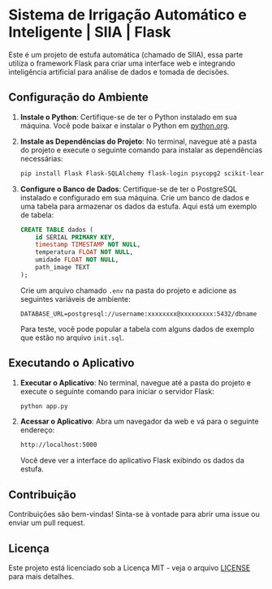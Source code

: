 # Sistema de Irrigação Automático e Inteligente | SIIA | Flask

Este é um projeto de estufa automática (chamado de SIIA), essa parte utiliza o framework Flask para criar uma interface web e integrando inteligência artificial para análise de dados e tomada de decisões.

## Configuração do Ambiente

1. **Instale o Python**: Certifique-se de ter o Python instalado em sua máquina. Você pode baixar e instalar o Python em [python.org](https://www.python.org/).

2. **Instale as Dependências do Projeto**: No terminal, navegue até a pasta do projeto e execute o seguinte comando para instalar as dependências necessárias:

    ```bash
    pip install Flask Flask-SQLAlchemy flask-login psycopg2 scikit-learn matplotlib opencv-python-headless python-dotenv paho-mqtt argon2-cffi firebase-admin
    ```

3. **Configure o Banco de Dados**: Certifique-se de ter o PostgreSQL instalado e configurado em sua máquina. Crie um banco de dados e uma tabela para armazenar os dados da estufa. Aqui está um exemplo de tabela:

    ```sql
    CREATE TABLE dados (
        id SERIAL PRIMARY KEY,
        timestamp TIMESTAMP NOT NULL,
        temperatura FLOAT NOT NULL,       
        umidade FLOAT NOT NULL,
        path_image TEXT
    );
    ```

    Crie um arquivo chamado `.env` na pasta do projeto e adicione as seguintes variáveis de ambiente:

    ```env
    DATABASE_URL=postgresql://username:xxxxxxxx@xxxxxxxxx:5432/dbname
    ```

    Para teste, você pode popular a tabela com alguns dados de exemplo que estão no arquivo `init.sql`.

## Executando o Aplicativo

1. **Executar o Aplicativo**: No terminal, navegue até a pasta do projeto e execute o seguinte comando para iniciar o servidor Flask:

    ```bash
    python app.py
    ```

2. **Acessar o Aplicativo**: Abra um navegador da web e vá para o seguinte endereço:

    ```bash
    http://localhost:5000
    ```

    Você deve ver a interface do aplicativo Flask exibindo os dados da estufa.

## Contribuição

Contribuições são bem-vindas! Sinta-se à vontade para abrir uma issue ou enviar um pull request.

## Licença

Este projeto está licenciado sob a Licença MIT - veja o arquivo [LICENSE](LICENSE) para mais detalhes.

